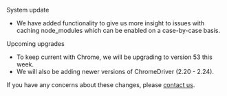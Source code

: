 System update

* We have added functionality to give us more insight to issues with caching node_modules which can be enabled on a case-by-case basis.

Upcoming upgrades

* To keep current with Chrome, we will be upgrading to version 53 this week.
* We will also be adding newer versions of ChromeDriver (2.20 - 2.24).

If you have any concerns about these changes, please [contact us](https://snap-ci.com/contact-us).

